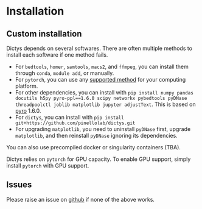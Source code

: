 # Installation

## Custom installation
Dictys depends on several softwares. There are often multiple methods to install each software if one method fails.
* For `bedtools`, `homer`, `samtools`, `macs2`, and `ffmpeg`, you can install them through `conda`, `module add`, or manually.
* For `pytorch`, you can use any [supported method](https://pytorch.org/get-started/locally/) for your computing platform.
* For other dependencies, you can install with `pip install numpy pandas docutils h5py pyro-ppl==1.6.0 scipy networkx pybedtools pyDNase threadpoolctl joblib matplotlib jupyter adjustText`. This is based on [pyro](https://pyro.ai) 1.6.0.
* For `dictys`, you can install with `pip install git+https://github.com/pinellolab/dictys.git`
* For upgrading `matplotlib`, you need to uninstall `pyDNase` first, upgrade `matplotlib`, and then reinstall `pyDNase` ignoring its dependencies.

You can also use precompiled docker or singularity containers (TBA).

Dictys relies on `pytorch` for GPU capacity. To enable GPU support, simply install `pytorch` with GPU support.

## Issues

Please raise an issue on [github](https://github.com/pinellolab/dictys/issues/new) if none of the above works.
